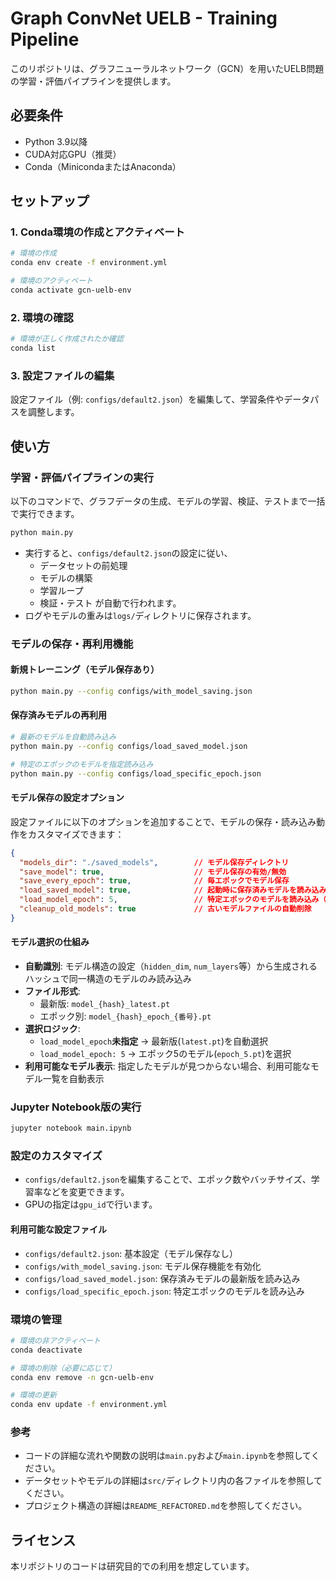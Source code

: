 # Graph ConvNet UELB - Training Pipeline

このリポジトリは、グラフニューラルネットワーク（GCN）を用いたUELB問題の学習・評価パイプラインを提供します。

## 必要条件
- Python 3.9以降
- CUDA対応GPU（推奨）
- Conda（MinicondaまたはAnaconda）

## セットアップ

### 1. Conda環境の作成とアクティベート

```sh
# 環境の作成
conda env create -f environment.yml

# 環境のアクティベート
conda activate gcn-uelb-env
```

### 2. 環境の確認

```sh
# 環境が正しく作成されたか確認
conda list
```

### 3. 設定ファイルの編集

設定ファイル（例: `configs/default2.json`）を編集して、学習条件やデータパスを調整します。

## 使い方
### 学習・評価パイプラインの実行

以下のコマンドで、グラフデータの生成、モデルの学習、検証、テストまで一括で実行できます。

```sh
python main.py
```

- 実行すると、`configs/default2.json`の設定に従い、
    - データセットの前処理
    - モデルの構築
    - 学習ループ
    - 検証・テスト
  が自動で行われます。
- ログやモデルの重みは`logs/`ディレクトリに保存されます。

### モデルの保存・再利用機能

#### 新規トレーニング（モデル保存あり）
```sh
python main.py --config configs/with_model_saving.json
```

#### 保存済みモデルの再利用
```sh
# 最新のモデルを自動読み込み
python main.py --config configs/load_saved_model.json

# 特定のエポックのモデルを指定読み込み
python main.py --config configs/load_specific_epoch.json
```

#### モデル保存の設定オプション

設定ファイルに以下のオプションを追加することで、モデルの保存・読み込み動作をカスタマイズできます：

```json
{
  "models_dir": "./saved_models",        // モデル保存ディレクトリ
  "save_model": true,                    // モデル保存の有効/無効
  "save_every_epoch": true,              // 毎エポックでモデル保存
  "load_saved_model": true,              // 起動時に保存済みモデルを読み込み
  "load_model_epoch": 5,                 // 特定エポックのモデルを読み込み（省略時は最新版）
  "cleanup_old_models": true             // 古いモデルファイルの自動削除
}
```

#### モデル選択の仕組み

- **自動識別**: モデル構造の設定（`hidden_dim`, `num_layers`等）から生成されるハッシュで同一構造のモデルのみ読み込み
- **ファイル形式**: 
  - 最新版: `model_{hash}_latest.pt`
  - エポック別: `model_{hash}_epoch_{番号}.pt`
- **選択ロジック**:
  - `load_model_epoch`**未指定** → 最新版(`latest.pt`)を自動選択
  - `load_model_epoch: 5` → エポック5のモデル(`epoch_5.pt`)を選択
- **利用可能なモデル表示**: 指定したモデルが見つからない場合、利用可能なモデル一覧を自動表示

### Jupyter Notebook版の実行

```sh
jupyter notebook main.ipynb
```

### 設定のカスタマイズ
- `configs/default2.json`を編集することで、エポック数やバッチサイズ、学習率などを変更できます。
- GPUの指定は`gpu_id`で行います。

#### 利用可能な設定ファイル

- `configs/default2.json`: 基本設定（モデル保存なし）
- `configs/with_model_saving.json`: モデル保存機能を有効化
- `configs/load_saved_model.json`: 保存済みモデルの最新版を読み込み
- `configs/load_specific_epoch.json`: 特定エポックのモデルを読み込み

### 環境の管理

```sh
# 環境の非アクティベート
conda deactivate

# 環境の削除（必要に応じて）
conda env remove -n gcn-uelb-env

# 環境の更新
conda env update -f environment.yml
```

### 参考
- コードの詳細な流れや関数の説明は`main.py`および`main.ipynb`を参照してください。
- データセットやモデルの詳細は`src/`ディレクトリ内の各ファイルを参照してください。
- プロジェクト構造の詳細は`README_REFACTORED.md`を参照してください。

## ライセンス
本リポジトリのコードは研究目的での利用を想定しています。
